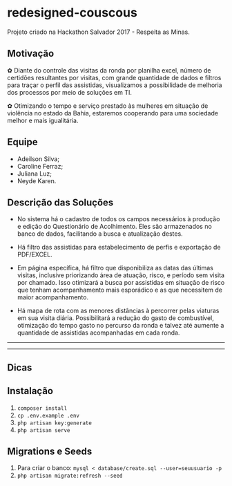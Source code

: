 redesigned-couscous
========

Projeto criado na Hackathon Salvador 2017 - Respeita as Minas.

Motivação
----------
✿ Diante do controle das visitas da ronda por planilha excel, número de certidões resultantes por visitas, com grande quantidade de dados e filtros para traçar o perfil das assistidas, visualizamos a possibilidade de melhoria dos processos por meio de soluções em TI.  

✿ Otimizando o tempo e serviço prestado às mulheres em situação de violência no estado da Bahia, estaremos cooperando para uma sociedade melhor e mais igualitária.

Equipe
----------
- Adeilson Silva;
- Caroline Ferraz;
- Juliana Luz;
- Neyde Karen.

Descrição das Soluções
-------------
- No sistema há o cadastro de todos os campos necessários à produção e edição do Questionário de Acolhimento. Eles são armazenados no banco de dados, facilitando a busca e atualização destes.

- Há filtro das assistidas para estabelecimento de perfis e exportação de PDF/EXCEL.

- Em página específica, há filtro que disponibiliza as datas das últimas visitas, inclusive priorizando área de atuação, risco, e período sem visita por chamado. Isso otimizará a busca por assistidas em situação de risco que tenham acompanhamento mais esporádico e as que necessitem de maior acompanhamento.

- Há mapa de rota com as menores distâncias à percorrer pelas viaturas em sua visita diária. Possibilitará a redução do gasto de combustível, otimização do tempo gasto no percurso da ronda e talvez até aumente a quantidade de assistidas acompanhadas em cada ronda.

-------------
-------------

Dicas
-------------

Instalação
-------------

1. `composer install`
2. `cp .env.example .env`
3. `php artisan key:generate`
4. `php artisan serve`

Migrations e Seeds
--------------

1. Para criar o banco: `mysql < database/create.sql --user=seuusuario -p`
2. `php artisan migrate:refresh --seed`

